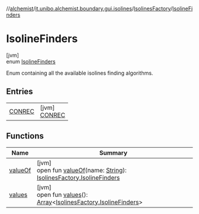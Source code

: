 //[alchemist](../../../../index.md)/[it.unibo.alchemist.boundary.gui.isolines](../../index.md)/[IsolinesFactory](../index.md)/[IsolineFinders](index.md)

# IsolineFinders

[jvm]\
enum [IsolineFinders](index.md)

Enum containing all the available isolines finding algorithms.

## Entries

| | |
|---|---|
| [CONREC](-c-o-n-r-e-c/index.md) | [jvm]<br>[CONREC](-c-o-n-r-e-c/index.md) |

## Functions

| Name | Summary |
|---|---|
| [valueOf](value-of.md) | [jvm]<br>open fun [valueOf](value-of.md)(name: [String](https://docs.oracle.com/javase/8/docs/api/java/lang/String.html)): [IsolinesFactory.IsolineFinders](index.md) |
| [values](values.md) | [jvm]<br>open fun [values](values.md)(): [Array](https://kotlinlang.org/api/latest/jvm/stdlib/kotlin/-array/index.html)<[IsolinesFactory.IsolineFinders](index.md)> |
